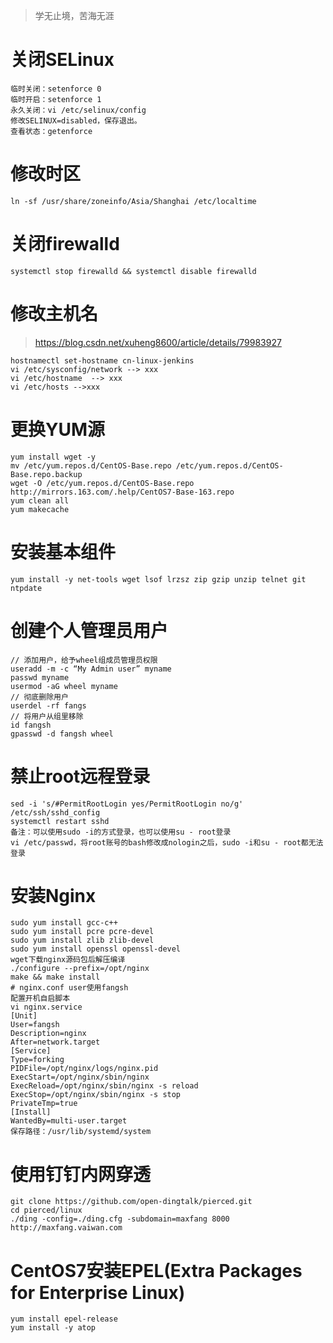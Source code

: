 > 
>
> 学无止境，苦海无涯
# 关闭SELinux
```shell
临时关闭：setenforce 0
临时开启：setenforce 1
永久关闭：vi /etc/selinux/config
修改SELINUX=disabled，保存退出。
查看状态：getenforce
```
# 修改时区
```shell
ln -sf /usr/share/zoneinfo/Asia/Shanghai /etc/localtime
```
# 关闭firewalld
```shell
systemctl stop firewalld && systemctl disable firewalld
```
# 修改主机名
> https://blog.csdn.net/xuheng8600/article/details/79983927
```shell
hostnamectl set-hostname cn-linux-jenkins
vi /etc/sysconfig/network --> xxx
vi /etc/hostname  --> xxx
vi /etc/hosts -->xxx
```
# 更换YUM源
```shell
yum install wget -y
mv /etc/yum.repos.d/CentOS-Base.repo /etc/yum.repos.d/CentOS-Base.repo.backup
wget -O /etc/yum.repos.d/CentOS-Base.repo http://mirrors.163.com/.help/CentOS7-Base-163.repo
yum clean all
yum makecache
```
# 安装基本组件
```shell
yum install -y net-tools wget lsof lrzsz zip gzip unzip telnet git ntpdate
```
# 创建个人管理员用户
```shell
// 添加用户，给予wheel组成员管理员权限
useradd -m -c “My Admin user” myname
passwd myname
usermod -aG wheel myname
// 彻底删除用户
userdel -rf fangs
// 将用户从组里移除
id fangsh
gpasswd -d fangsh wheel
```
# 禁止root远程登录
```shell
sed -i 's/#PermitRootLogin yes/PermitRootLogin no/g' /etc/ssh/sshd_config
systemctl restart sshd
备注：可以使用sudo -i的方式登录，也可以使用su - root登录
vi /etc/passwd，将root账号的bash修改成nologin之后，sudo -i和su - root都无法登录
```
# 安装Nginx
```shell
sudo yum install gcc-c++
sudo yum install pcre pcre-devel
sudo yum install zlib zlib-devel
sudo yum install openssl openssl-devel
wget下载nginx源码包后解压编译
./configure --prefix=/opt/nginx
make && make install
# nginx.conf user使用fangsh
配置开机自启脚本
vi nginx.service
[Unit]
User=fangsh
Description=nginx
After=network.target
[Service]
Type=forking
PIDFile=/opt/nginx/logs/nginx.pid
ExecStart=/opt/nginx/sbin/nginx
ExecReload=/opt/nginx/sbin/nginx -s reload
ExecStop=/opt/nginx/sbin/nginx -s stop
PrivateTmp=true
[Install]
WantedBy=multi-user.target
保存路径：/usr/lib/systemd/system
```
# 使用钉钉内网穿透
```
git clone https://github.com/open-dingtalk/pierced.git
cd pierced/linux
./ding -config=./ding.cfg -subdomain=maxfang 8000
http://maxfang.vaiwan.com
```

# CentOS7安装EPEL(Extra Packages for Enterprise Linux)
```
yum install epel-release
yum install -y atop
```